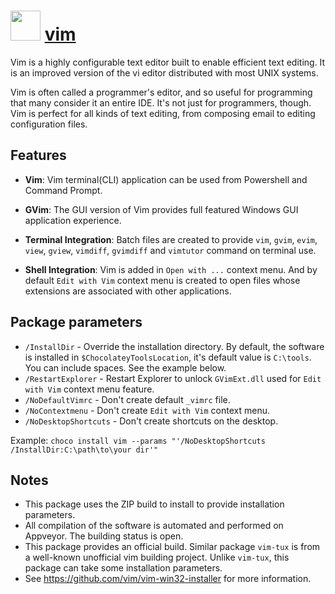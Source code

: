 # <img src="https://cdn.jsdelivr.net/gh/chocolatey-community/chocolatey-coreteampackages@6f5bf8702fdf3944c2d2c26454d531e32dc7d272/icons/vim.svg" width="48" height="48"/> [vim](https://chocolatey.org/packages/vim)

Vim is a highly configurable text editor built to enable efficient text editing. It is an improved version of the vi editor distributed with most UNIX systems.

Vim is often called a programmer's editor, and so useful for programming that many consider it an entire IDE. It's not just for programmers, though. Vim is perfect for all kinds of text editing, from composing email to editing configuration files.

## Features

* **Vim**: Vim terminal(CLI) application can be used from Powershell and Command Prompt.

* **GVim**: The GUI version of Vim provides full featured Windows GUI application experience.

* **Terminal Integration**: Batch files are created to provide `vim`, `gvim`, `evim`, `view`, `gview`, `vimdiff`, `gvimdiff` and `vimtutor` command on terminal use.

* **Shell Integration**: Vim is added in `Open with ...` context menu. And by default `Edit with Vim` context menu is created to open files whose extensions are associated with other applications.

## Package parameters

- `/InstallDir` - Override the installation directory. By default, the software is installed in `$ChocolateyToolsLocation`, it's default value is `C:\tools`. You can include spaces. See the example below.
- `/RestartExplorer` - Restart Explorer to unlock `GVimExt.dll` used for `Edit with Vim` context menu feature.
- `/NoDefaultVimrc` - Don't create default `_vimrc` file.
- `/NoContextmenu` - Don't create `Edit with Vim` context menu.
- `/NoDesktopShortcuts` - Don't create shortcuts on the desktop.

Example: `choco install vim --params "'/NoDesktopShortcuts /InstallDir:C:\path\to\your dir'"`

## Notes

- This package uses the ZIP build to install to provide installation parameters.
- All compilation of the software is automated and performed on Appveyor. The building status is open.
- This package provides an official build. Similar package `vim-tux` is from a well-known unofficial vim building project. Unlike `vim-tux`, this package can take some installation parameters.
- See https://github.com/vim/vim-win32-installer for more information.

